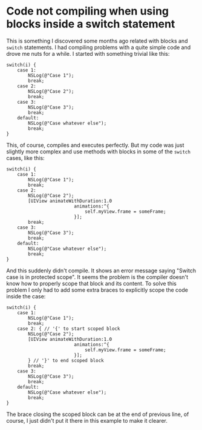 # Code not compiling when using blocks inside a switch statement

This is something I discovered some months ago related with blocks and `switch` statements. I had compiling problems with a quite simple code and drove me nuts for a while. I started with something trivial like this:

```objc
switch(i) {
    case 1:
        NSLog(@"Case 1");
        break;
    case 2:
        NSLog(@"Case 2");
        break;
    case 3:
        NSLog(@"Case 3");
        break;
    default:
        NSLog(@"Case whatever else"); 
        break;
}
```

This, of course, compiles and executes perfectly. But my code was just slightly more complex and use methods with blocks in some of the `switch` cases, like this:

```objc
switch(i) { 
    case 1:
        NSLog(@"Case 1");
        break;
    case 2:
        NSLog(@"Case 2");
        [UIView animateWithDuration:1.0
                         animations:^{
                             self.myView.frame = someFrame;
                         }];
        break;
    case 3:
        NSLog(@"Case 3");
        break; 
    default:
        NSLog(@"Case whatever else"); 
        break;
}
```

And this suddenly didn't compile. It shows an error message saying "Switch case is in protected scope". It seems the problem is the compiler doesn't know how to properly scope that block and its content. To solve this problem I only had to add some extra braces to explicitly scope the code inside the case:

```objc
switch(i) { 
    case 1:
        NSLog(@"Case 1");
        break;
    case 2: { // '{' to start scoped block
        NSLog(@"Case 2");
        [UIView animateWithDuration:1.0
                         animations:^{
                             self.myView.frame = someFrame;
                         }];
        } // '}' to end scoped block
        break;
    case 3:
        NSLog(@"Case 3");
        break; 
    default:
        NSLog(@"Case whatever else"); 
        break;
}
```

The brace closing the scoped block can be at the end of previous line, of course, I just didn't put it there in this example to make it clearer.
